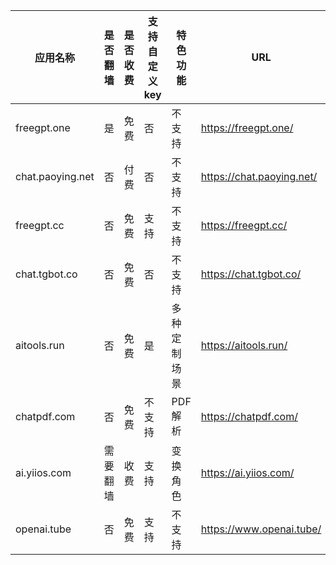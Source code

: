 | 应用名称     | 是否翻墙 | 是否收费 | 支持自定义key | 特色功能   | URL                                |
| ------------ | -------- | -------- | -------------- | ---------- | ---------------------------------- |
| freegpt.one  | 是       | 免费     | 否             | 不支持     | https://freegpt.one/              |
| chat.paoying.net | 否    | 付费     | 否             | 不支持     | https://chat.paoying.net/         |
| freegpt.cc   | 否       | 免费     | 支持           | 不支持     | https://freegpt.cc/               |
| chat.tgbot.co | 否       | 免费     | 否             | 不支持     | https://chat.tgbot.co/            |
| aitools.run  | 否       | 免费     | 是             | 多种定制场景 | https://aitools.run/              |
| chatpdf.com  | 否       | 免费     | 不支持         | PDF解析    | https://chatpdf.com/              |
| ai.yiios.com | 需要翻墙 | 收费     | 支持           | 变换角色   | https://ai.yiios.com/            |
| openai.tube  | 否       | 免费     | 支持           | 不支持     | https://www.openai.tube/         |
